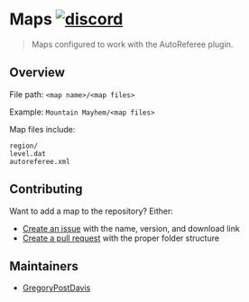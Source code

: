 # Maps [![discord](https://img.shields.io/discord/212071932814688257?label=discord)](https://discord.gg/Tb38fSa)
> Maps configured to work with the AutoReferee plugin.

## Overview
File path: `<map name>/<map files>`

Example: `Mountain Mayhem/<map files>`

Map files include:
```
region/
level.dat
autoreferee.xml
```

## Contributing
Want to add a map to the repository? Either:
- [Create an issue](https://github.com/AutoReferee/Maps/issues) with the name, version, and download link
- [Create a pull request](https://github.com/AutoReferee/Maps/pulls) with the proper folder structure

## Maintainers
- [GregoryPostDavis](https://github.com/GregoryPostDavis)
